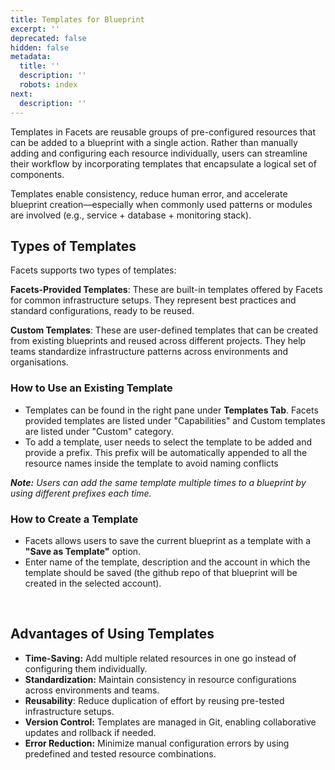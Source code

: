 ```yaml
---
title: Templates for Blueprint
excerpt: ''
deprecated: false
hidden: false
metadata:
  title: ''
  description: ''
  robots: index
next:
  description: ''
---
```

Templates in Facets are reusable groups of pre-configured resources that can be added to a blueprint with a single action. Rather than manually adding and configuring each resource individually, users can streamline their workflow by incorporating templates that encapsulate a logical set of components.

Templates enable consistency, reduce human error, and accelerate blueprint creation—especially when commonly used patterns or modules are involved (e.g., service + database + monitoring stack).

## Types of Templates

Facets supports two types of templates:

**Facets-Provided Templates**: These are built-in templates offered by Facets for common infrastructure setups. They represent best practices and standard configurations, ready to be reused.

**Custom Templates**: These are user-defined templates that can be created from existing blueprints and reused across different projects. They help teams standardize infrastructure patterns across environments and organisations.

### How to Use an Existing Template

* Templates can be found in the right pane under **Templates Tab**. Facets provided templates are listed under "Capabilities" and Custom templates are listed under "Custom" category.
* To add a template, user needs to select the template to be added and provide a prefix. This prefix will be automatically appended to all the resource names inside the template to avoid naming conflicts

***Note:** Users can add the same template multiple times to a blueprint by using different prefixes each time.*

<Embed url="https://app.storylane.io/demo/hanchz7mronz" href="https://app.storylane.io/demo/hanchz7mronz" typeOfEmbed="jsfiddle" html="%3Ciframe%20class%3D%22embedly-embed%22%20src%3D%22%2F%2Fcdn.embedly.com%2Fwidgets%2Fmedia.html%3Fsrc%3Dhttps%253A%252F%252Fapp.storylane.io%252Fdemo%252Fhanchz7mronz%26display_name%3DStorylane%26url%3Dhttps%253A%252F%252Fapp.storylane.io%252Fdemo%252Fhanchz7mronz%26image%3Dhttps%253A%252F%252Fapp-pages.storylane.io%252Fcompany%252Fcompany_8c4ce947-95e7-4f47-ab9c-89edf23fd0e3%252Fproject%252Fproject_e9700a5a-81c4-4e52-a57a-df5075d0ba18%252Fpreview.gif%26type%3Dtext%252Fhtml%26schema%3Dstorylane%22%20width%3D%22750%22%20height%3D%22449%22%20scrolling%3D%22no%22%20title%3D%22Storylane%20embed%22%20frameborder%3D%220%22%20allow%3D%22autoplay%3B%20fullscreen%3B%20encrypted-media%3B%20picture-in-picture%3B%22%20allowfullscreen%3D%22true%22%3E%3C%2Fiframe%3E" />

### How to Create a Template

* Facets allows users to save the current blueprint as a template with a **"Save as Template"** option.
* Enter name of the template, description and the account in which the template should be saved (the github repo of that blueprint will be created in the selected account).

<Embed url="https://app.storylane.io/demo/ewrvoor6cdqn" href="https://app.storylane.io/demo/ewrvoor6cdqn" typeOfEmbed="jsfiddle" html="%3Ciframe%20class%3D%22embedly-embed%22%20src%3D%22%2F%2Fcdn.embedly.com%2Fwidgets%2Fmedia.html%3Fsrc%3Dhttps%253A%252F%252Fapp.storylane.io%252Fdemo%252Fewrvoor6cdqn%26display_name%3DStorylane%26url%3Dhttps%253A%252F%252Fapp.storylane.io%252Fdemo%252Fewrvoor6cdqn%26image%3Dhttps%253A%252F%252Fapp-pages.storylane.io%252Fcompany%252Fcompany_8c4ce947-95e7-4f47-ab9c-89edf23fd0e3%252Fproject%252Fproject_ff8ffe25-cbee-4320-a836-df180fdc5e5b%252Fpreview.gif%26type%3Dtext%252Fhtml%26schema%3Dstorylane%22%20width%3D%22750%22%20height%3D%22449%22%20scrolling%3D%22no%22%20title%3D%22Storylane%20embed%22%20frameborder%3D%220%22%20allow%3D%22autoplay%3B%20fullscreen%3B%20encrypted-media%3B%20picture-in-picture%3B%22%20allowfullscreen%3D%22true%22%3E%3C%2Fiframe%3E" />

<br />

## Advantages of Using Templates

* **Time-Saving:** Add multiple related resources in one go instead of configuring them individually.
* **Standardization:** Maintain consistency in resource configurations across environments and teams.
* **Reusability**: Reduce duplication of effort by reusing pre-tested infrastructure setups.
* **Version Control:** Templates are managed in Git, enabling collaborative updates and rollback if needed.
* **Error Reduction:** Minimize manual configuration errors by using predefined and tested resource combinations.